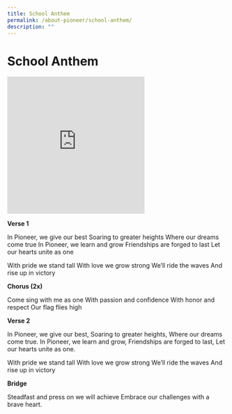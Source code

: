 ```yaml
---
title: School Anthem
permalink: /about-pioneer/school-anthem/
description: ""
---
```

# School Anthem 
<iframe width="315" height="315" src="https://www.youtube.com/embed/LLoSVOYBdOg" title="YouTube video player" frameborder="0"></iframe>

**Verse 1** 

In Pioneer, we give our best
Soaring to greater heights
Where our dreams come true
In Pioneer, we learn and grow
Friendships are forged to last
Let our hearts unite as one

With pride we stand tall
With love we grow strong
We’ll ride the waves
And rise up in victory

**Chorus (2x)**

Come sing with me as one
With passion and confidence
With honor and respect
Our flag flies high

**Verse 2**

In Pioneer, we give our best,
Soaring to greater heights,
Where our dreams come true.
In Pioneer, we learn and grow,
Friendships are forged to last,
Let our hearts unite as one.

With pride we stand tall
With love we grow strong
We’ll ride the waves
And rise up in victory

**Bridge**

Steadfast and press on we will achieve
Embrace our challenges with a brave heart.